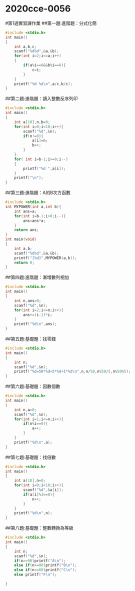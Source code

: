# 2020cce-0056

#第1週實習課作業
##第一題:進階題：分式化簡
```C
#include <stdio.h>
int main()
{
	int a,b,c;
	scanf("%d%d",&a,&b);
	for(int i=2;i<=a;i++)
	{
		if(a%i==0&&b%i==0){
			c=i;
		}
	}	
	printf("%d %d\n",a/c,b/c);
}
```
##第二題:進階題：讀入整數反序列印
```C
#include <stdio.h>
int main()
{
	int a[10],n,b=0;
	for(int i=0;i<10;i++){
		scanf("%d",&n);
		if(n!=0){
			a[i]=n;
			b++;
		}
	}
	for( int i=b-1;i>=0;i--)
	{
		printf("%d ",a[i]);
	}
	printf("\n");
}
```
##第三題:進階題：A的B次方函數
```C
#include <stdio.h>
int MYPOWER(int a,int b){
	int ans=a;
	for(int i=b-1;i>0;i--){
		ans=ans*a;
	}
	return ans;
}
int main(void)
{
	int a,b;
	scanf("%d%d",&a,&b);
	printf("[%d]",MYPOWER(a,b));
	return 0;
}
```
##第四題:進階題：漸增數列相加
```C
#include <stdio.h>
int main()
{
	int n,ans=0;
	scanf("%d",&n);
	for(int i=2;i<=n;i++){
		ans+=(i-1)*i;
	}
	printf("%d\n",ans);
}
```
##第五題:基礎題：找零錢
```C
#include <stdio.h>
int main()
{
	int n;
	scanf("%d",&n);
	printf("%d=50*%d+5*%d+1*%d\n",n,n/50,n%50/5,n%50%5);
}
```
##第六題:基礎題：因數個數
```C
#include <stdio.h>
int main()
{
	int n,a=0;
	scanf("%d",&n);
	for(int i=1;i<=n;i++){
		if(n%i==0){
			a++;
		}
	}
	printf("%d\n",a);
}
```
##第七題:基礎題：找倍數
```C
#include <stdio.h>
int main()
{
	int a[10],n=0;
	for(int i=0;i<10;i++){
		scanf("%d",&a[i]);
		if(a[i]%3==0){
			n++;
		}
	}
	printf("%d\n",n);
}
```
##第八題:基礎題：整數轉換為等級 
```C
#include <stdio.h>
int main()
{
	int n;
	scanf("%d",&n);
	if(n>=90)printf("A\n");
	else if(n>=80)printf("B\n");
	else if(n>=60)printf("C\n");
	else printf("F\n");
	
}
```
